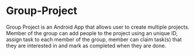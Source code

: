 # Group-Project
Group Project is an Android App that allows user to create multiple projects. Member of the group can add people to the project using an unique ID, assign task to each member of the group, member can claim task(s) that they are interested in and mark as completed when they are done.
